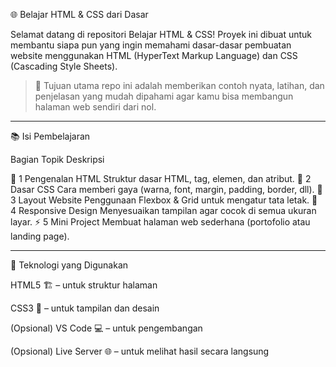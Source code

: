 🌐 Belajar HTML & CSS dari Dasar

Selamat datang di repositori Belajar HTML & CSS!
Proyek ini dibuat untuk membantu siapa pun yang ingin memahami dasar-dasar pembuatan website menggunakan HTML (HyperText Markup Language) dan CSS (Cascading Style Sheets).

> 🎯 Tujuan utama repo ini adalah memberikan contoh nyata, latihan, dan penjelasan yang mudah dipahami agar kamu bisa membangun halaman web sendiri dari nol.




---

📚 Isi Pembelajaran

Bagian	Topik	Deskripsi

🧩 1	Pengenalan HTML	Struktur dasar HTML, tag, elemen, dan atribut.
🎨 2	Dasar CSS	Cara memberi gaya (warna, font, margin, padding, border, dll).
🧱 3	Layout Website	Penggunaan Flexbox & Grid untuk mengatur tata letak.
📱 4	Responsive Design	Menyesuaikan tampilan agar cocok di semua ukuran layar.
⚡ 5	Mini Project	Membuat halaman web sederhana (portofolio atau landing page).



---

🧰 Teknologi yang Digunakan

HTML5 🏗️ – untuk struktur halaman

CSS3 🎨 – untuk tampilan dan desain

(Opsional) VS Code 💻 – untuk pengembangan

(Opsional) Live Server 🌐 – untuk melihat hasil secara langsung
